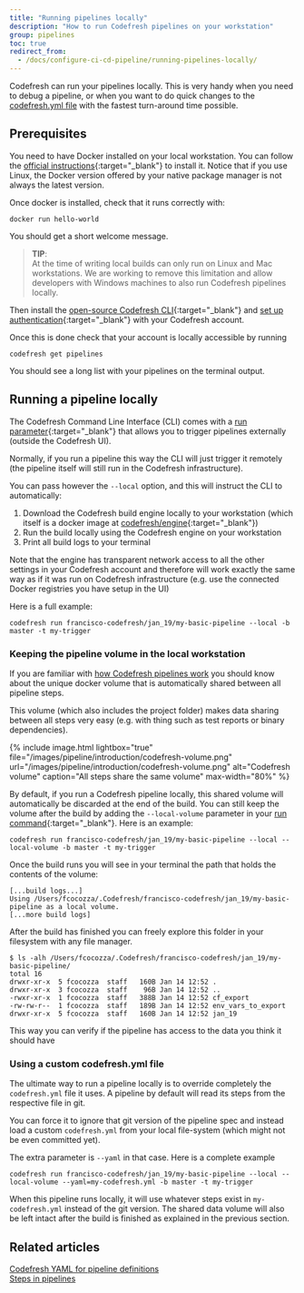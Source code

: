 ```yaml
---
title: "Running pipelines locally"
description: "How to run Codefresh pipelines on your workstation"
group: pipelines
toc: true
redirect_from:
  - /docs/configure-ci-cd-pipeline/running-pipelines-locally/
---
```

  
Codefresh can run your pipelines locally. This is very handy when you need to debug a pipeline, or when you want to do quick changes to the [codefresh.yml file]({{site.baseurl}}/docs/pipelines/what-is-the-codefresh-yaml/) with the fastest turn-around time possible.

## Prerequisites 

You need to have Docker installed on your local workstation. You can follow the [official instructions](https://docs.docker.com/install/){:target="\_blank"} to install it. Notice that if you use Linux, the Docker version offered by your native
package manager is not always the latest version.

Once docker is installed, check that it runs correctly with:

```
docker run hello-world
```

You should get a short welcome message.

>**TIP**:  
  At the time of writing local builds can only run on Linux and Mac workstations. We are working to remove this limitation and allow developers with Windows machines to also run Codefresh pipelines locally.

Then install the [open-source Codefresh CLI](https://codefresh-io.github.io/cli/installation/){:target="\_blank"} and [set up authentication](https://codefresh-io.github.io/cli/getting-started/){:target="\_blank"} with your Codefresh account.

Once this is done check that your account is locally accessible by running

```
codefresh get pipelines
```

You should see a long list with your pipelines on the terminal output.

## Running a pipeline locally

The Codefresh Command Line Interface (CLI) comes with a [run parameter](https://codefresh-io.github.io/cli/pipelines/run-pipeline/){:target="\_blank"} that allows you to trigger pipelines externally (outside the Codefresh UI).

Normally, if you run a pipeline this way the CLI will just trigger it remotely (the pipeline itself will still run in the Codefresh infrastructure).

You can pass however the `--local` option, and this will instruct the CLI to automatically:

1. Download the Codefresh build engine locally to your workstation (which itself is a docker image at [codefresh/engine](https://hub.docker.com/r/codefresh/engine){:target="\_blank"})
1. Run the build locally using the Codefresh engine on your workstation
1. Print all build logs to your terminal

Note that the engine has transparent network access to all the other settings in your Codefresh account and therefore will work exactly the same way as if it was run on Codefresh infrastructure (e.g. use the connected Docker registries you have setup in the UI)

Here is a full example:

```
codefresh run francisco-codefresh/jan_19/my-basic-pipeline --local -b master -t my-trigger
```



### Keeping the pipeline volume in the local workstation

If you are familiar with 
[how Codefresh pipelines work]({{site.baseurl}}/docs/pipelines/introduction-to-codefresh-pipelines) you should know about the unique docker volume that is automatically shared between all pipeline steps.

This volume (which also includes the project folder) makes data sharing between all steps very easy (e.g. with thing such as test reports or binary dependencies).

{% include 
image.html 
lightbox="true" 
file="/images/pipeline/introduction/codefresh-volume.png" 
url="/images/pipeline/introduction/codefresh-volume.png"
alt="Codefresh volume" 
caption="All steps share the same volume" 
max-width="80%" 
%}

By default, if you run a Codefresh pipeline locally, this shared volume will automatically be discarded at the end of the build. You can still keep the volume after the build by adding the `--local-volume` parameter in your [run command](https://codefresh-io.github.io/cli/pipelines/run-pipeline/){:target="\_blank"}. Here is an example:

```
codefresh run francisco-codefresh/jan_19/my-basic-pipeline --local --local-volume -b master -t my-trigger
```


Once the build runs you will see in your terminal the path that holds the contents of the volume:

```
[...build logs...]
Using /Users/fcocozza/.Codefresh/francisco-codefresh/jan_19/my-basic-pipeline as a local volume.
[...more build logs]
```

After the build has finished you can freely explore this folder in your filesystem with any file manager.

```
$ ls -alh /Users/fcocozza/.Codefresh/francisco-codefresh/jan_19/my-basic-pipeline/
total 16
drwxr-xr-x  5 fcocozza  staff   160B Jan 14 12:52 .
drwxr-xr-x  3 fcocozza  staff    96B Jan 14 12:52 ..
-rwxr-xr-x  1 fcocozza  staff   388B Jan 14 12:52 cf_export
-rw-rw-r--  1 fcocozza  staff   189B Jan 14 12:52 env_vars_to_export
drwxr-xr-x  5 fcocozza  staff   160B Jan 14 12:52 jan_19
```
This way you can verify if the pipeline has access to the data you think it should have


### Using a custom codefresh.yml file

The ultimate way to run a pipeline locally is to override completely the `codefresh.yml` file it uses. A pipeline by default will read its steps from the respective file in git. 

You can force it to ignore that git version of the pipeline spec and instead load a custom `codefresh.yml` from your local file-system (which might not be even committed yet).

The extra parameter is `--yaml` in that case.
Here is a complete example

```
codefresh run francisco-codefresh/jan_19/my-basic-pipeline --local --local-volume --yaml=my-codefresh.yml -b master -t my-trigger
```

When this pipeline runs locally, it will use whatever steps exist in `my-codefresh.yml` instead of the git version. The shared data volume will also be left intact after the build is finished as explained in the previous section.

## Related articles
[Codefresh YAML for pipeline definitions]({{site.baseurl}}/docs/pipelines/what-is-the-codefresh-yaml/)  
[Steps in pipelines]({{site.baseurl}}/docs/pipelines/steps/)  
